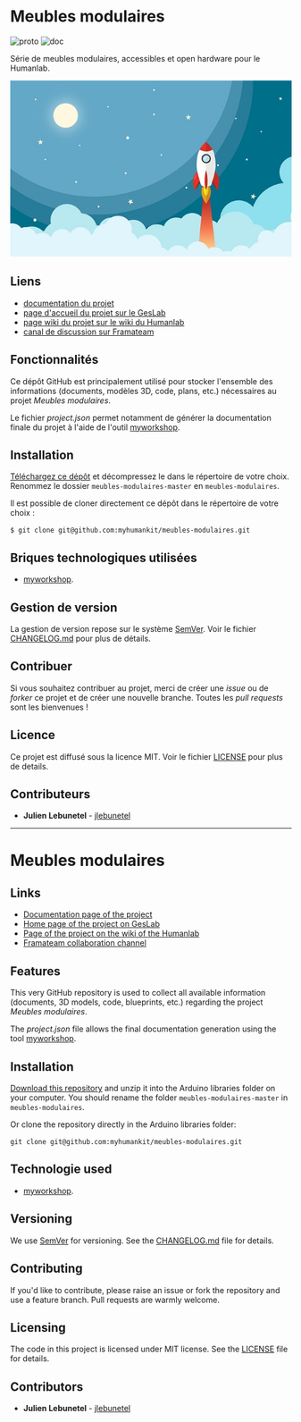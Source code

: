 # Meubles modulaires
![proto](https://img.shields.io/badge/proto-en%20cours-orange.svg "proto")
![doc](https://img.shields.io/badge/doc-en%20cours-orange.svg "doc")

Série de meubles modulaires, accessibles et open hardware pour le Humanlab.

![featured_image](https://raw.githubusercontent.com/myhumankit/myworkshop/master/images/default_featured_image.jpg)

## Liens
 * [documentation du projet](https://docs.humanlab.me/myhumankit/meubles-modulaires)
 * [page d'accueil du projet sur le GesLab](https://rennes.humanlab.me/projet/meubles-modulaires/)
 * [page wiki du projet sur le wiki du Humanlab](http://wikilab.myhumankit.org/index.php?title=Projets:Meubles_modulaires)
 * [canal de discussion sur Framateam](https://framateam.org/myhumankit/channels/amenagement-du-lab)

## Fonctionnalités
Ce dépôt GitHub est principalement utilisé pour stocker l'ensemble des informations (documents, modèles 3D, code, plans, etc.) nécessaires au projet _Meubles modulaires_.

Le fichier _project.json_ permet notamment de générer la documentation finale du projet à l'aide de l'outil [myworkshop](https://github.com/myhumankit/myworkshop).

## Installation
[Téléchargez ce dépôt](https://github.com/myhumankit/meubles-modulaires/archive/master.zip) et décompressez le dans le répertoire de votre choix. Renommez le dossier `meubles-modulaires-master` en `meubles-modulaires`.

Il est possible de cloner directement ce dépôt dans le répertoire de votre choix :

```
$ git clone git@github.com:myhumankit/meubles-modulaires.git
```

## Briques technologiques utilisées
 * [myworkshop](https://github.com/myhumankit/myworkshop).

## Gestion de version
La gestion de version repose sur le système [SemVer](http://semver.org/). Voir le fichier [CHANGELOG.md](CHANGELOG.md) pour plus de détails.

## Contribuer
Si vous souhaitez contribuer au projet, merci de créer une _issue_ ou de _forker_ ce projet et de créer une nouvelle branche. Toutes les _pull requests_ sont les bienvenues !

## Licence
Ce projet est diffusé sous la licence MIT. Voir le fichier [LICENSE](LICENSE) pour plus de details.

## Contributeurs
 * **Julien Lebunetel** - [jlebunetel](https://github.com/jlebunetel)

---

# Meubles modulaires

## Links
 * [Documentation page of the project](https://docs.humanlab.me/myhumankit/meubles-modulaires)
 * [Home page of the project on GesLab](https://rennes.humanlab.me/projet/meubles-modulaires/)
 * [Page of the project on the wiki of the Humanlab](http://wikilab.myhumankit.org/index.php?title=Projets:Meubles_modulaires)
 * [Framateam collaboration channel](https://framateam.org/myhumankit/channels/amenagement-du-lab)

## Features
This very GitHub repository is used to collect all available information (documents, 3D models, code, blueprints, etc.) regarding the project _Meubles modulaires_.

The _project.json_ file allows the final documentation generation using the tool [myworkshop](https://github.com/myhumankit/myworkshop).

## Installation
[Download this repository](https://github.com/myhumankit/meubles-modulaires/archive/master.zip) and unzip it into the Arduino libraries folder on your computer. You should rename the folder `meubles-modulaires-master` in `meubles-modulaires`.

Or clone the repository directly in the Arduino libraries folder:

```
git clone git@github.com:myhumankit/meubles-modulaires.git
```

## Technologie used
 * [myworkshop](https://github.com/myhumankit/myworkshop).

## Versioning
We use [SemVer](http://semver.org/) for versioning. See the [CHANGELOG.md](CHANGELOG.md) file for details.

## Contributing
If you'd like to contribute, please raise an issue or fork the repository and use a feature branch. Pull requests are warmly welcome.

## Licensing
The code in this project is licensed under MIT license. See the [LICENSE](LICENSE) file for details.

## Contributors
 * **Julien Lebunetel** - [jlebunetel](https://github.com/jlebunetel)
